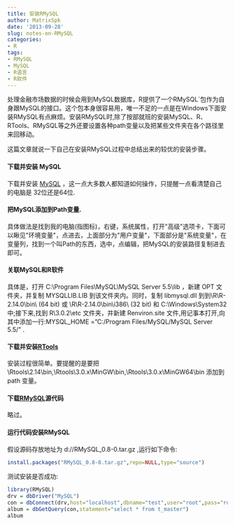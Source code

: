 ```yaml
---
title: 安装RMySQL
author: MatrixSpk
date: '2013-09-28'
slug: notes-on-RMySQL
categories:
- R
tags:
- RMySQL
- MySQL
- R语言
- R软件
---
```


处理金融市场数据的时候会用到MySQL数据库，R提供了一个RMySQL`包作为自身跟MySQL的接口。这个包本身很容易用，唯一不足的一点是在Windows下面安装RMySQL有点麻烦。安装RMySQL时,除了按部就班的安装MySQL、R、RTools、RMySQL等之外还要设置各种path变量以及把某些文件夹在各个路径里来回移动。

这篇文章就说一下自己在安装RMySQL过程中总结出来的较优的安装步骤。

#### 下载并安装 MySQL

下载并安装 [MySQL](http:http://dev.mysql.com/downloads/mysql/) ，这一点大多数人都知道如何操作，只提醒一点看清楚自己的电脑是 32位还是64位.

#### 把MySQL添加到Path变量.

具体做法是找到我的电脑(指图标)，右键，系统属性，打开"高级"选项卡，下面可以瞅见"环境变量"，点进去，上面部分为"用户变量"，下面部分是"系统变量"，在变量列，找到一个叫Path的东西，选中，点编辑，把MySQL的安装路径复制进去即可。

#### 关联MySQL和R软件

具体是，打开 C:\Program Files\MySQL\MySQL Server 5.5\lib ，新建 OPT 文件夹，并复制 MYSQLLIB.LIB 到该文件夹内。同时，复制 libmysql.dll 到到\\R\R-2.14.0\bin\ (64 bit) 或 \\R\R-2.14.0\bin\i386\ (32 bit) 和 C:\Windows\System32 中;接下来,找到 R\3.0.2\etc 文件夹，并新建 Renviron.site 文件,用记事本打开,向其中添加一行:MYSQL_HOME =”C:/Program Files/MySQL/MySQL Server 5.5/” .

#### 下载并安装[RTools](http://cran.r-project.org/bin/windows/Rtools/)

安装过程很简单。要提醒的是要把\Rtools\2.14\bin,\Rtools\3.0.x\MinGW\bin,\Rtools\3.0.x\MinGW64\bin 添加到 path 变量。

#### 下载[RMySQL](http://biostat.mc.vanderbilt.edu/wiki/main/RMySQL/RMySQL_0.8-0.tar.gz )源代码

略过。

#### 运行代码安装RMySQL

假设源码存放地址为 d://RMySQL_0.8-0.tar.gz ,运行如下命令:


``` r
install.packages("RMySQL_0.8-0.tar.gz",repo=NULL,type="source")
```

测试安装是否成功:


``` r
library(RMySQL) 
drv = dbDriver("MySQL") 
con = dbConnect(drv,host="localhost",dbname="test",user="root",pass="root") 
album = dbGetQuery(con,statement="select * from t_master") 
album
```
